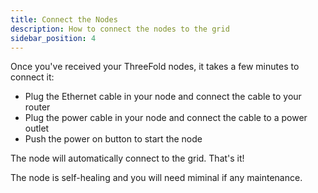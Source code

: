 ```yaml
---
title: Connect the Nodes
description: How to connect the nodes to the grid
sidebar_position: 4
---
```


Once you've received your ThreeFold nodes, it takes a few minutes to connect it:

- Plug the Ethernet cable in your node and connect the cable to your router
- Plug the power cable in your node and connect the cable to a power outlet
- Push the power on button to start the node

The node will automatically connect to the grid. That's it!

The node is self-healing and you will need miminal if any maintenance.
